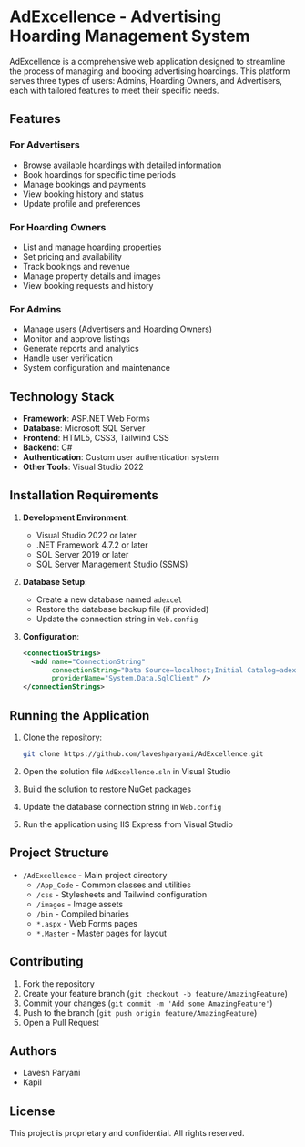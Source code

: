 # AdExcellence - Advertising Hoarding Management System

AdExcellence is a comprehensive web application designed to streamline the process of managing and booking advertising hoardings. This platform serves three types of users: Admins, Hoarding Owners, and Advertisers, each with tailored features to meet their specific needs.

## Features

### For Advertisers
- Browse available hoardings with detailed information
- Book hoardings for specific time periods
- Manage bookings and payments
- View booking history and status
- Update profile and preferences

### For Hoarding Owners
- List and manage hoarding properties
- Set pricing and availability
- Track bookings and revenue
- Manage property details and images
- View booking requests and history

### For Admins
- Manage users (Advertisers and Hoarding Owners)
- Monitor and approve listings
- Generate reports and analytics
- Handle user verification
- System configuration and maintenance

## Technology Stack

- **Framework**: ASP.NET Web Forms
- **Database**: Microsoft SQL Server
- **Frontend**: HTML5, CSS3, Tailwind CSS
- **Backend**: C#
- **Authentication**: Custom user authentication system
- **Other Tools**: Visual Studio 2022

## Installation Requirements

1. **Development Environment**:
   - Visual Studio 2022 or later
   - .NET Framework 4.7.2 or later
   - SQL Server 2019 or later
   - SQL Server Management Studio (SSMS)

2. **Database Setup**:
   - Create a new database named `adexcel`
   - Restore the database backup file (if provided)
   - Update the connection string in `Web.config`

3. **Configuration**:
   ```xml
   <connectionStrings>
     <add name="ConnectionString" 
          connectionString="Data Source=localhost;Initial Catalog=adexcel;Integrated Security=True;TrustServerCertificate=True"
          providerName="System.Data.SqlClient" />
   </connectionStrings>
   ```

## Running the Application

1. Clone the repository:
   ```bash
   git clone https://github.com/laveshparyani/AdExcellence.git
   ```

2. Open the solution file `AdExcellence.sln` in Visual Studio

3. Build the solution to restore NuGet packages

4. Update the database connection string in `Web.config`

5. Run the application using IIS Express from Visual Studio

## Project Structure

- `/AdExcellence` - Main project directory
  - `/App_Code` - Common classes and utilities
  - `/css` - Stylesheets and Tailwind configuration
  - `/images` - Image assets
  - `/bin` - Compiled binaries
  - `*.aspx` - Web Forms pages
  - `*.Master` - Master pages for layout

## Contributing

1. Fork the repository
2. Create your feature branch (`git checkout -b feature/AmazingFeature`)
3. Commit your changes (`git commit -m 'Add some AmazingFeature'`)
4. Push to the branch (`git push origin feature/AmazingFeature`)
5. Open a Pull Request

## Authors

- Lavesh Paryani
- Kapil

## License

This project is proprietary and confidential. All rights reserved.
